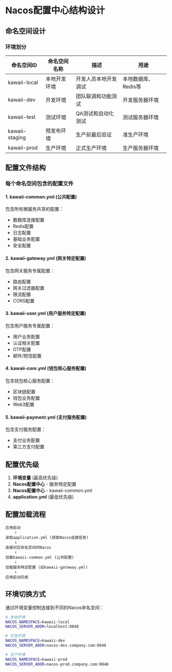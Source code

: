 # Nacos配置中心结构设计

## 命名空间设计

### 环境划分
| 命名空间ID | 命名空间名称 | 描述 | 用途 |
|------------|--------------|------|------|
| kawaii-local | 本地开发环境 | 开发人员本地开发调试 | 本地数据库、Redis等 |
| kawaii-dev | 开发环境 | 团队联调和功能测试 | 开发服务器环境 |
| kawaii-test | 测试环境 | QA测试和自动化测试 | 测试服务器环境 |
| kawaii-staging | 预发布环境 | 生产前最后验证 | 准生产环境 |
| kawaii-prod | 生产环境 | 正式生产环境 | 生产服务器环境 |

## 配置文件结构

### 每个命名空间包含的配置文件

#### 1. kawaii-common.yml (公共配置)
包含所有微服务共享的配置：
- 数据库连接配置
- Redis配置
- 日志配置
- 基础业务配置
- 安全配置

#### 2. kawaii-gateway.yml (网关特定配置)
包含网关服务专属配置：
- 路由配置
- 网关过滤器配置
- 限流配置
- CORS配置

#### 3. kawaii-user.yml (用户服务特定配置)
包含用户服务专属配置：
- 用户业务配置
- 认证相关配置
- OTP配置
- 邮件/短信配置

#### 4. kawaii-core.yml (钱包核心服务配置)
包含钱包核心服务配置：
- 区块链配置
- 钱包业务配置
- Web3配置

#### 5. kawaii-payment.yml (支付服务配置)
包含支付服务配置：
- 支付业务配置
- 第三方支付配置

## 配置优先级

1. **环境变量** (最高优先级)
2. **Nacos配置中心** - 服务特定配置
3. **Nacos配置中心** - kawaii-common.yml
4. **application.yml** (最低优先级)

## 配置加载流程

```
应用启动
    ↓
读取application.yml (获取Nacos连接信息)
    ↓
连接对应命名空间的Nacos
    ↓
加载kawaii-common.yml (公共配置)
    ↓
加载服务特定配置 (如kawaii-gateway.yml)
    ↓
应用启动完成
```

## 环境切换方式

通过环境变量控制连接到不同的Nacos命名空间：

```bash
# 本地环境
NACOS_NAMESPACE=kawaii-local
NACOS_SERVER_ADDR=localhost:8848

# 开发环境
NACOS_NAMESPACE=kawaii-dev
NACOS_SERVER_ADDR=nacos-dev.company.com:8848

# 生产环境
NACOS_NAMESPACE=kawaii-prod
NACOS_SERVER_ADDR=nacos-prod.company.com:8848
```